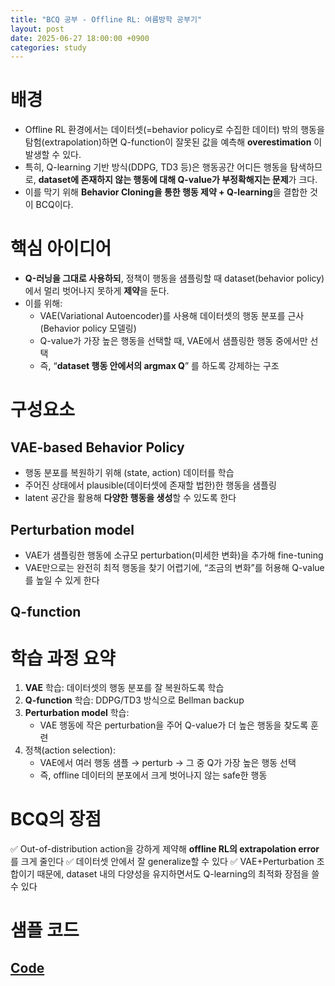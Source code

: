 ```yaml
---
title: "BCQ 공부 - Offline RL: 여름방학 공부기"
layout: post
date: 2025-06-27 18:00:00 +0900
categories: study
---
```


# 배경
- Offline RL 환경에서는 데이터셋(=behavior policy로 수집한 데이터) 밖의 행동을 탐험(extrapolation)하면 Q-function이 잘못된 값을 예측해 **overestimation** 이 발생할 수 있다.
- 특히, Q-learning 기반 방식(DDPG, TD3 등)은 행동공간 어디든 행동을 탐색하므로, **dataset에 존재하지 않는 행동에 대해 Q-value가 부정확해지는 문제**가 크다.
- 이를 막기 위해 **Behavior Cloning을 통한 행동 제약 + Q-learning**을 결합한 것이 BCQ이다.

# 핵심 아이디어
- **Q-러닝을 그대로 사용하되**, 정책이 행동을 샘플링할 때 dataset(behavior policy)에서 멀리 벗어나지 못하게 **제약**을 둔다.
- 이를 위해:
    - VAE(Variational Autoencoder)를 사용해 데이터셋의 행동 분포를 근사 (Behavior policy 모델링)
    - Q-value가 가장 높은 행동을 선택할 때, VAE에서 샘플링한 행동 중에서만 선택
    - 즉, “**dataset 행동 안에서의 argmax Q**” 를 하도록 강제하는 구조

# 구성요소
## VAE-based Behavior Policy
- 행동 분포를 복원하기 위해 (state, action) 데이터를 학습
- 주어진 상태에서 plausible(데이터셋에 존재할 법한)한 행동을 샘플링
- latent 공간을 활용해 **다양한 행동을 생성**할 수 있도록 한다

## Perturbation model
- VAE가 샘플링한 행동에 소규모 perturbation(미세한 변화)을 추가해 fine-tuning
- VAE만으로는 완전히 최적 행동을 찾기 어렵기에, “조금의 변화”를 허용해 Q-value를 높일 수 있게 한다

## Q-function

# 학습 과정 요약
1. **VAE** 학습: 데이터셋의 행동 분포를 잘 복원하도록 학습
2. **Q-function** 학습: DDPG/TD3 방식으로 Bellman backup
3. **Perturbation model** 학습:
    - VAE 행동에 작은 perturbation을 주어 Q-value가 더 높은 행동을 찾도록 훈련
4. 정책(action selection):
    - VAE에서 여러 행동 샘플 → perturb → 그 중 Q가 가장 높은 행동 선택
    - 즉, offline 데이터의 분포에서 크게 벗어나지 않는 safe한 행동

# BCQ의 장점
✅ Out-of-distribution action을 강하게 제약해 **offline RL의 extrapolation error** 를 크게 줄인다
✅ 데이터셋 안에서 잘 generalize할 수 있다
✅ VAE+Perturbation 조합이기 때문에, dataset 내의 다양성을 유지하면서도 Q-learning의 최적화 장점을 쓸 수 있다

# 샘플 코드
## [Code](https://github.com/soonawg/offline_rl_sample/blob/main/bcq_sample.py)